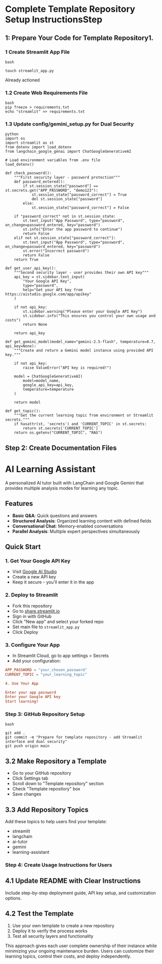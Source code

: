 # Complete Template Repository Setup InstructionsStep 
## 1: Prepare Your Code for Template Repository1.

### 1 Create Streamlit App File

```
bash

touch streamlit_app.py

```
Already actioned

### 1.2 Create Web Requirements File

```
bash
pip freeze > requirements.txt
echo "streamlit" >> requirements.txt

```
### 1.3 Update config/gemini_setup.py for Dual Security

```
python
import os
import streamlit as st
from dotenv import load_dotenv
from langchain_google_genai import ChatGoogleGenerativeAI

# Load environment variables from .env file
load_dotenv()

def check_password():
    """First security layer - password protection"""
    def password_entered():
        if st.session_state["password"] == st.secrets.get("APP_PASSWORD", "demo123"):
            st.session_state["password_correct"] = True
            del st.session_state["password"]
        else:
            st.session_state["password_correct"] = False

    if "password_correct" not in st.session_state:
        st.text_input("App Password", type="password", on_change=password_entered, key="password")
        st.info("Enter the app password to continue")
        return False
    elif not st.session_state["password_correct"]:
        st.text_input("App Password", type="password", on_change=password_entered, key="password")
        st.error("Incorrect password")
        return False
    return True

def get_user_api_key():
    """Second security layer - user provides their own API key"""
    api_key = st.sidebar.text_input(
        "Your Google API Key", 
        type="password",
        help="Get your API key from https://aistudio.google.com/app/apikey"
    )
    
    if not api_key:
        st.sidebar.warning("Please enter your Google API Key")
        st.sidebar.info("This ensures you control your own usage and costs")
        return None
    
    return api_key

def get_gemini_model(model_name="gemini-2.5-flash", temperature=0.7, api_key=None):
    """Create and return a Gemini model instance using provided API key."""
    
    if not api_key:
        raise ValueError("API key is required!")
    
    model = ChatGoogleGenerativeAI(
        model=model_name,
        google_api_key=api_key,
        temperature=temperature
    )
    
    return model

def get_topic():
    """Get the current learning topic from environment or Streamlit secrets."""
    if hasattr(st, 'secrets') and 'CURRENT_TOPIC' in st.secrets:
        return st.secrets['CURRENT_TOPIC']
    return os.getenv("CURRENT_TOPIC", "RAG")

```

## Step 2: Create Documentation Files

# AI Learning Assistant

A personalized AI tutor built with LangChain and Google Gemini that provides multiple analysis modes for learning any topic.

## Features

- **Basic Q&A**: Quick questions and answers
- **Structured Analysis**: Organized learning content with defined fields
- **Conversational Chat**: Memory-enabled conversations
- **Parallel Analysis**: Multiple expert perspectives simultaneously

## Quick Start

### 1. Get Your Google API Key
- Visit [Google AI Studio](https://aistudio.google.com/app/apikey)
- Create a new API key
- Keep it secure - you'll enter it in the app

### 2. Deploy to Streamlit
- Fork this repository
- Go to [share.streamlit.io](https://share.streamlit.io)
- Sign in with GitHub
- Click "New app" and select your forked repo
- Set main file to `streamlit_app.py`
- Click Deploy

### 3. Configure Your App
- In Streamlit Cloud, go to app settings > Secrets
- Add your configuration:
```toml
APP_PASSWORD = "your_chosen_password"
CURRENT_TOPIC = "your_learning_topic"

4. Use Your App

Enter your app password
Enter your Google API key
Start learning!
```

### Step 3: GitHub Repository Setup

```
bash

git add .
git commit -m "Prepare for template repository - add Streamlit interface and dual security"
git push origin main

```
## 3.2 Make Repository a Template

- Go to your GitHub repository
- Click Settings tab
- Scroll down to "Template repository" section
- Check "Template repository" box
- Save changes

## 3.3 Add Repository Topics
Add these topics to help users find your template:

- streamlit
- langchain
- ai-tutor
- gemini
- learning-assistant

### Step 4: Create Usage Instructions for Users

## 4.1 Update README with Clear Instructions

Include step-by-step deployment guide, API key setup, and customization options.

## 4.2 Test the Template

1.  Use your own template to create a new repository
2. Deploy it to verify the process works
3. Test all security layers and functionality

This approach gives each user complete ownership of their instance while minimizing your ongoing maintenance burden. Users can customize their learning topics, control their costs, and deploy independently.